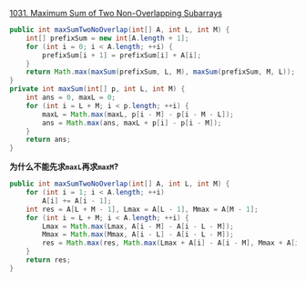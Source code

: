 [1031. Maximum Sum of Two Non-Overlapping Subarrays](https://leetcode.com/problems/maximum-sum-of-two-non-overlapping-subarrays/)

```java
public int maxSumTwoNoOverlap(int[] A, int L, int M) {
    int[] prefixSum = new int[A.length + 1];
    for (int i = 0; i < A.length; ++i) {
        prefixSum[i + 1] = prefixSum[i] + A[i];
    }
    return Math.max(maxSum(prefixSum, L, M), maxSum(prefixSum, M, L));
}
private int maxSum(int[] p, int L, int M) {
    int ans = 0, maxL = 0;
    for (int i = L + M; i < p.length; ++i) {
        maxL = Math.max(maxL, p[i - M] - p[i - M - L]); 
        ans = Math.max(ans, maxL + p[i] - p[i - M]); 
    }
    return ans;
}
```

**为什么不能先求`maxL`再求`maxM`?**



```java
public int maxSumTwoNoOverlap(int[] A, int L, int M) {
    for (int i = 1; i < A.length; ++i)
        A[i] += A[i - 1];
    int res = A[L + M - 1], Lmax = A[L - 1], Mmax = A[M - 1];
    for (int i = L + M; i < A.length; ++i) {
        Lmax = Math.max(Lmax, A[i - M] - A[i - L - M]);
        Mmax = Math.max(Mmax, A[i - L] - A[i - L - M]);
        res = Math.max(res, Math.max(Lmax + A[i] - A[i - M], Mmax + A[i] - A[i - L]));
    }
    return res;
}
```

